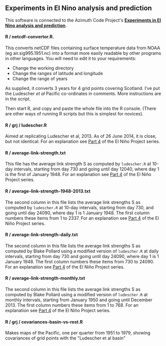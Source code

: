## Experiments in El Nino analysis and prediction

This software is connected to the Azimuth Code Project's **[Experiments in El Nino analysis and prediction](http://www.azimuthproject.org/azimuth/show/Experiments%20in%20El%20Ni%C3%B1o%20analysis%20and%20prediction)**. 

#### R / netcdf-convertor.R.

This converts netCDF files containing surface temperature data from NOAA (eg  air.sig995.1951.nc) into a format more easily readable by other programs in other languages. You will need to edit it to your requirements:

* Change the working directory 
* Change the ranges of latitude and longitude
* Change the range of years

As supplied, it converts 3 years for 4 grid points covering Scotland. I’ve put the Ludescher *et al* Pacific co-ordinates in comments. More instructions are in the script. 

Then start R, and copy and paste the whole file into the R console. (There are other ways of running R scripts but this is simplest for novices).

#### R / grj / ludescher.R

Aimed at replicating Ludescher et al, 2013. As of 26 June 2014, it is close, but not identical.  For an explanation see  [Part 4](http://johncarlosbaez.wordpress.com/2014/07/08/el-nino-project-part-4/) of the El Ni&ntilde;o Project series.


#### R / average-link-strength.txt

This file has the average link strength S as computed by `ludescher.R` at 10-day intervals, starting from day 730 and going until day 12040, where day 1 is the first of January 1948.  For an explanation see  [Part 4](http://johncarlosbaez.wordpress.com/2014/07/08/el-nino-project-part-4/) of the El Ni&ntilde;o Project series.

#### R / average-link-strength-1948-2013.txt

The second column in this file lists the average link strengths S as computed by `ludescher.R` at 10-day intervals, starting from day 730, and going until day 24090, where day 1 is 1 January 1948.  The first column numbers these items from 1 to 2337.  For an explanation see  [Part 4](http://johncarlosbaez.wordpress.com/2014/07/08/el-nino-project-part-4/) of the El Ni&ntilde;o Project series.

#### R / average-link-strength-daily.txt

The second column in this file lists the average link strengths S as computed by Blake Pollard using a modified version of `ludescher.R` at daily intervals, starting from day 730 and going until day 24090, where day 1 is 1 January 1948. The first column numbers these items from 730 to 24090. For an explanation see [Part 4](http://johncarlosbaez.wordpress.com/2014/07/08/el-nino-project-part-4/) of the El Niño Project series.

#### R / average-link-strength-monthly.txt

The second column in this file lists the average link strengths S as computed by Blake Pollard using a modified version of `ludescher.R` at monthly intervals, starting from January 1950 and going until December 2013. The first column numbers these items from 1 to 768. For an explanation see [Part 4](http://johncarlosbaez.wordpress.com/2014/07/08/el-nino-project-part-4/) of the El Niño Project series.

#### R / grj / covariances-basin-vs-rest.R

Makes maps of the Pacific, one per quarter from 1951 to 1979, showing covariances of grid points with the "Ludescher et al basin"

```
